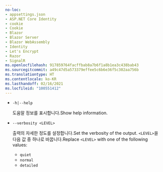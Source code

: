 ```yaml
---
no-loc:
- appsettings.json
- ASP.NET Core Identity
- cookie
- Cookie
- Blazor
- Blazor Server
- Blazor WebAssembly
- Identity
- Let's Encrypt
- Razor
- SignalR
ms.openlocfilehash: 917859764facffbab8a7b6f1a8b1ea3c438bab43
ms.sourcegitcommit: a49c47d5a573379effee5c6b6e36f5c302aa756b
ms.translationtype: HT
ms.contentlocale: ko-KR
ms.lasthandoff: 02/16/2021
ms.locfileid: "100551412"
---
```

* `-h|--help`

  <span data-ttu-id="bd1f0-101">도움말 정보를 표시합니다.</span><span class="sxs-lookup"><span data-stu-id="bd1f0-101">Show help information.</span></span>

* `--verbosity <LEVEL>`

  <span data-ttu-id="bd1f0-102">출력의 자세한 정도를 설정합니다.</span><span class="sxs-lookup"><span data-stu-id="bd1f0-102">Set the verbosity of the output.</span></span> <span data-ttu-id="bd1f0-103">`<LEVEL>`을 다음 값 중 하나로 바꿉니다.</span><span class="sxs-lookup"><span data-stu-id="bd1f0-103">Replace `<LEVEL>` with one of the following values:</span></span>
  
  * `quiet`
  * `normal`
  * `detailed`
